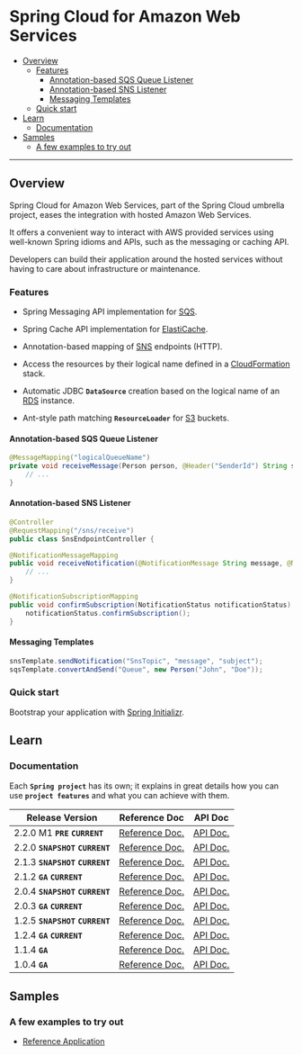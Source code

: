 # Spring Cloud for Amazon Web Services

+ [Overview](#overview)
    + [Features](#features)
        + [Annotation-based SQS Queue Listener](#annotation-based-sqs-queue-listener)
        + [Annotation-based SNS Listener](#annotation-based-sns-listener)
        + [Messaging Templates](#messaging-templates)
    + [Quick start](#quick-start)
+ [Learn](#learn)
    + [Documentation](#documentation)
+ [Samples](#samples)
    + [A few examples to try out](#a-few-examples-to-try-out)

----------------------------------------------------------------------------------------------------

## Overview

Spring Cloud for Amazon Web Services, part of the Spring Cloud umbrella project, eases the integration with hosted Amazon Web Services.

It offers a convenient way to interact with AWS provided services using well-known Spring idioms and APIs, such as the messaging or caching API.

Developers can build their application around the hosted services without having to care about infrastructure or maintenance.

### Features

+ Spring Messaging API implementation for [SQS](https://aws.amazon.com/sqs/).

+ Spring Cache API implementation for [ElastiCache](https://aws.amazon.com/elasticache/).

+ Annotation-based mapping of [SNS](https://aws.amazon.com/sns/) endpoints (HTTP).

+ Access the resources by their logical name defined in a [CloudFormation](https://aws.amazon.com/cloudformation/) stack.

+ Automatic JDBC **`DataSource`** creation based on the logical name of an [RDS](https://aws.amazon.com/rds/) instance.

+ Ant-style path matching **`ResourceLoader`** for [S3](https://aws.amazon.com/s3/) buckets.

#### Annotation-based SQS Queue Listener

``` java
@MessageMapping("logicalQueueName")
private void receiveMessage(Person person, @Header("SenderId") String senderId) {
    // ...
}
```

#### Annotation-based SNS Listener

``` java
@Controller
@RequestMapping("/sns/receive")
public class SnsEndpointController {

@NotificationMessageMapping
public void receiveNotification(@NotificationMessage String message, @NotificationSubject String subject) {
    // ...
}

@NotificationSubscriptionMapping
public void confirmSubscription(NotificationStatus notificationStatus) {
    notificationStatus.confirmSubscription();
}
```

#### Messaging Templates

``` java
snsTemplate.sendNotification("SnsTopic", "message", "subject");
sqsTemplate.convertAndSend("Queue", new Person("John", "Doe"));
```

### Quick start

Bootstrap your application with [Spring Initializr](https://start.spring.io/).

## Learn

### Documentation

Each **`Spring project`** has its own; it explains in great details how you can use **`project features`** and what you can achieve with them.

 Release Version                    | Reference Doc                                                                                 | API Doc
------------------------------------|-----------------------------------------------------------------------------------------------|-----------------------------------------------------------------------------------------
 2.2.0 M1 **`PRE`** **`CURRENT`**   | [Reference Doc.](https://cloud.spring.io/spring-cloud-static/spring-cloud-aws/2.2.0.M1/)      | [API Doc.](https://cloud.spring.io/spring-cloud-static/spring-cloud-aws/2.2.0.M1/)
 2.2.0 **`SNAPSHOT`** **`CURRENT`** | [Reference Doc.](https://cloud.spring.io/spring-cloud-aws/spring-cloud-aws.html)              | [API Doc.](https://cloud.spring.io/spring-cloud-aws/spring-cloud-aws.html)
 2.1.3 **`SNAPSHOT`** **`CURRENT`** | [Reference Doc.](https://cloud.spring.io/spring-cloud-aws/2.1.x/)                             | [API Doc.](https://cloud.spring.io/spring-cloud-aws/2.1.x/)
 2.1.2 **`GA`** **`CURRENT`**       | [Reference Doc.](https://cloud.spring.io/spring-cloud-static/spring-cloud-aws/2.1.2.RELEASE/) | [API Doc.](https://cloud.spring.io/spring-cloud-static/spring-cloud-aws/2.1.2.RELEASE/)
 2.0.4 **`SNAPSHOT`** **`CURRENT`** | [Reference Doc.](https://cloud.spring.io/spring-cloud-aws/2.0.x/)                             | [API Doc.](https://cloud.spring.io/spring-cloud-aws/2.0.x/)
 2.0.3 **`GA`** **`CURRENT`**       | [Reference Doc.](https://cloud.spring.io/spring-cloud-static/spring-cloud-aws/2.0.3.RELEASE/) | [API Doc.](https://cloud.spring.io/spring-cloud-static/spring-cloud-aws/2.0.3.RELEASE/)
 1.2.5 **`SNAPSHOT`** **`CURRENT`** | [Reference Doc.](https://cloud.spring.io/spring-cloud-aws/1.2.x/)                             | [API Doc.](https://cloud.spring.io/spring-cloud-aws/1.2.x/)
 1.2.4 **`GA`** **`CURRENT`**       | [Reference Doc.](https://cloud.spring.io/spring-cloud-static/spring-cloud-aws/1.2.4.RELEASE/) | [API Doc.](https://cloud.spring.io/spring-cloud-static/spring-cloud-aws/1.2.4.RELEASE/)
 1.1.4 **`GA`**                     | [Reference Doc.](https://cloud.spring.io/spring-cloud-static/spring-cloud-aws/1.1.4.RELEASE/) | [API Doc.](https://github.com/spring-cloud/spring-cloud-aws)
 1.0.4 **`GA`**                     | [Reference Doc.](https://cloud.spring.io/spring-cloud-static/spring-cloud-aws/1.0.4.RELEASE/) | [API Doc.](https://github.com/spring-cloud/spring-cloud-aws)

## Samples

### A few examples to try out

+ [Reference Application](https://github.com/spring-cloud-samples/aws-refapp)


